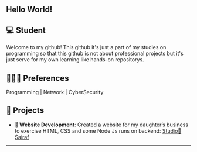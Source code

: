 ## Hello World!

## 💻 Student 
Welcome to my github! This github it's just a part of my studies on programming so that this github is not about professional projects but it's just serve for my own learning like hands-on repositorys.  

## 🧑🏻‍💻 Preferences 
Programming | Network | CyberSecurity

## 🔧 **Projects**
- **💛 Website Development**: Created a website for my daughter’s business to exercise HTML, CSS and some Node Js runs on backend: [Studio💛Sairaf](https://www.studiosairaf.com.br)
---



